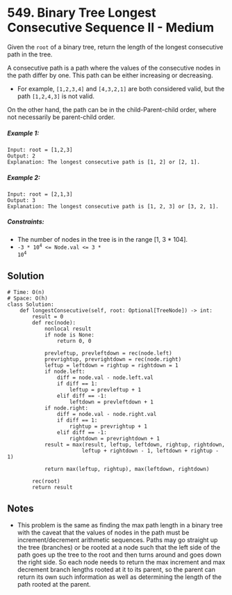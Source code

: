 # 549. Binary Tree Longest Consecutive Sequence II - Medium

Given the `root` of a binary tree, return the length of the longest consecutive path in the tree.

A consecutive path is a path where the values of the consecutive nodes in the path differ by one. This path can be either increasing or decreasing.

- For example, `[1,2,3,4]` and `[4,3,2,1]` are both considered valid, but the path `[1,2,4,3]` is not valid.

On the other hand, the path can be in the child-Parent-child order, where not necessarily be parent-child order.

##### Example 1:

```
Input: root = [1,2,3]
Output: 2
Explanation: The longest consecutive path is [1, 2] or [2, 1].
```

##### Example 2:

```
Input: root = [2,1,3]
Output: 3
Explanation: The longest consecutive path is [1, 2, 3] or [3, 2, 1].
```

##### Constraints:

- The number of nodes in the tree is in the range [1, 3 * 104].
- <code>-3 * 10<sup>4</sup> <= Node.val <= 3 * 10<sup>4</sup></code>

## Solution

```
# Time: O(n)
# Space: O(h)
class Solution:
    def longestConsecutive(self, root: Optional[TreeNode]) -> int:
        result = 0
        def rec(node):
            nonlocal result
            if node is None:
                return 0, 0

            prevleftup, prevleftdown = rec(node.left)
            prevrightup, prevrightdown = rec(node.right)
            leftup = leftdown = rightup = rightdown = 1
            if node.left:
                diff = node.val - node.left.val
                if diff == 1:
                    leftup = prevleftup + 1
                elif diff == -1:
                    leftdown = prevleftdown + 1
            if node.right:
                diff = node.val - node.right.val
                if diff == 1:
                    rightup = prevrightup + 1
                elif diff == -1:
                    rightdown = prevrightdown + 1
            result = max(result, leftup, leftdown, rightup, rightdown, 
                        leftup + rightdown - 1, leftdown + rightup - 1)

            return max(leftup, rightup), max(leftdown, rightdown)

        rec(root)
        return result
```

## Notes
- This problem is the same as finding the max path length in a binary tree with the caveat that the values of nodes in the path must be increment/decrement arithmetic sequences. Paths may go straight up the tree (branches) or be rooted at a node such that the left side of the path goes up the tree to the root and then turns around and goes down the right side. So each node needs to return the max increment and max decrement branch lengths rooted at it to its parent, so the parent can return its own such information as well as determining the length of the path rooted at the parent.
